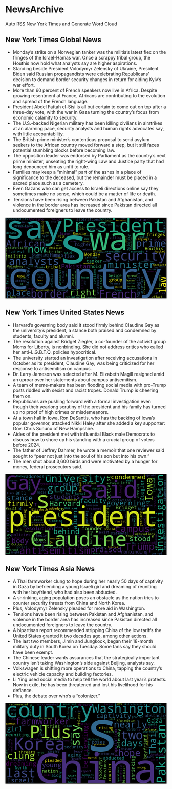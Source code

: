 # NewsArchive
Auto RSS New York Times and Generate Word Cloud

## New York Times Global News
* Monday’s strike on a Norwegian tanker was the militia’s latest flex on the fringes of the Israel-Hamas war. Once a scrappy tribal group, the Houthis now hold what analysts say are higher aspirations.
* Standing beside President Volodymyr Zelensky of Ukraine, President Biden said Russian propagandists were celebrating Republicans’ decision to demand border security changes in return for aiding Kyiv’s war effort.
* More than 60 percent of French speakers now live in Africa. Despite growing resentment at France, Africans are contributing to the evolution and spread of the French language.
* President Abdel Fattah el-Sisi is all but certain to come out on top after a three-day vote, with the war in Gaza turning the country’s focus from economic calamity to security.
* The U.S.-backed Nigerian military has been killing civilians in airstrikes at an alarming pace, security analysts and human rights advocates say, with little accountability.
* The British prime minister’s contentious proposal to send asylum seekers to the African country moved forward a step, but it still faces potential stumbling blocks before becoming law.
* The opposition leader was endorsed by Parliament as the country’s next prime minister, unseating the right-wing Law and Justice party that had long denounced him as unfit to rule.
* Families may keep a “minimal” part of the ashes in a place of significance to the deceased, but the remainder must be placed in a sacred place such as a cemetery.
* Even Gazans who can get access to Israeli directions online say they sometimes make no sense, which could be a matter of life or death.
* Tensions have been rising between Pakistan and Afghanistan, and violence in the border area has increased since Pakistan directed all undocumented foreigners to leave the country.

![Global](./global.png)
## New York Times United States News
* Harvard’s governing body said it stood firmly behind Claudine Gay as the university’s president, a stance both praised and condemned by students, faculty and alumni.
* The resolution against Bridget Ziegler, a co-founder of the activist group Moms for Liberty, is nonbinding. She did not address critics who called her anti-L.G.B.T.Q. policies hypocritical.
* The university started an investigation after receiving accusations in October as its president, Claudine Gay, was being criticized for her response to antisemitism on campus.
* Dr. Larry Jameson was selected after M. Elizabeth Magill resigned amid an uproar over her statements about campus antisemitism.
* A team of meme-makers has been flooding social media with pro-Trump posts riddled with sexist and racist tropes. Donald Trump is cheering them on.
* Republicans are pushing forward with a formal investigation even though their yearlong scrutiny of the president and his family has turned up no proof of high crimes or misdemeanors.
* At a town hall in Iowa, Ron DeSantis, who has the backing of Iowa’s popular governor, attacked Nikki Haley after she added a key supporter: Gov. Chris Sununu of New Hampshire.
* Aides of the president met with influential Black male Democrats to discuss how to shore up his standing with a crucial group of voters before 2024.
* The father of Jeffrey Dahmer, he wrote a memoir that one reviewer said sought to “peer not just into the soul of his son but into his own.”
* The men shot about 3,600 birds and were motivated by a hunger for money, federal prosecutors said.

![US](./usnews.png)
## New York Times Asia News
* A Thai farmworker clung to hope during her nearly 50 days of captivity in Gaza by befriending a young Israeli girl and dreaming of reuniting with her boyfriend, who had also been abducted.
* A shrinking, aging population poses an obstacle as the nation tries to counter security threats from China and North Korea.
* Plus, Volodymyr Zelensky pleaded for more aid in Washington.
* Tensions have been rising between Pakistan and Afghanistan, and violence in the border area has increased since Pakistan directed all undocumented foreigners to leave the country.
* A bipartisan report recommended stripping China of the low tariffs the United States granted it two decades ago, among other actions.
* The last two members, Jimin and Jungkook, began their 18-month military duty in South Korea on Tuesday. Some fans say they should have been exempt.
* The Chinese leader wants assurances that the strategically important country isn’t taking Washington’s side against Beijing, analysts say.
* Volkswagen is shifting more operations to China, tapping the country’s electric vehicle capacity and building factories.
* Li Ying used social media to help tell the world about last year’s protests. Now in exile, he has been threatened and lost his livelihood for his defiance.
* Plus, the debate over who’s a “colonizer.”

![Asian](./asian.png)
